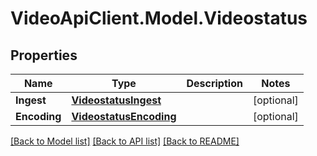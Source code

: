 # VideoApiClient.Model.Videostatus

## Properties

Name | Type | Description | Notes
------------ | ------------- | ------------- | -------------
**Ingest** | [**VideostatusIngest**](VideostatusIngest.md) |  | [optional] 
**Encoding** | [**VideostatusEncoding**](VideostatusEncoding.md) |  | [optional] 

[[Back to Model list]](../README.md#documentation-for-models) [[Back to API list]](../README.md#documentation-for-api-endpoints) [[Back to README]](../README.md)

